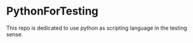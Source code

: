 # PythonForTesting
This repo is dedicated to use python as scripting language in the testing sense. 
